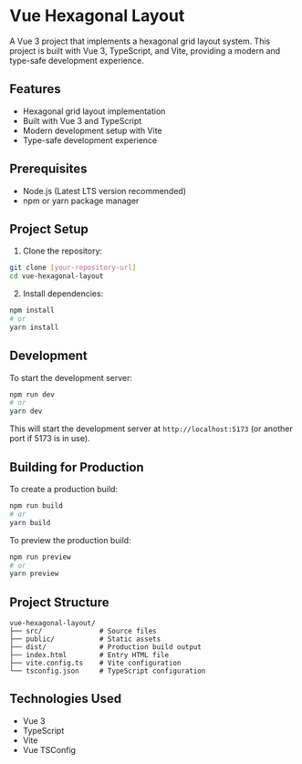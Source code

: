 # Vue Hexagonal Layout

A Vue 3 project that implements a hexagonal grid layout system. This project is built with Vue 3, TypeScript, and Vite, providing a modern and type-safe development experience.

## Features

- Hexagonal grid layout implementation
- Built with Vue 3 and TypeScript
- Modern development setup with Vite
- Type-safe development experience

## Prerequisites

- Node.js (Latest LTS version recommended)
- npm or yarn package manager

## Project Setup

1. Clone the repository:
```bash
git clone [your-repository-url]
cd vue-hexagonal-layout
```

2. Install dependencies:
```bash
npm install
# or
yarn install
```

## Development

To start the development server:

```bash
npm run dev
# or
yarn dev
```

This will start the development server at `http://localhost:5173` (or another port if 5173 is in use).

## Building for Production

To create a production build:

```bash
npm run build
# or
yarn build
```

To preview the production build:

```bash
npm run preview
# or
yarn preview
```

## Project Structure

```
vue-hexagonal-layout/
├── src/              # Source files
├── public/           # Static assets
├── dist/             # Production build output
├── index.html        # Entry HTML file
├── vite.config.ts    # Vite configuration
└── tsconfig.json     # TypeScript configuration
```

## Technologies Used

- Vue 3
- TypeScript
- Vite
- Vue TSConfig

